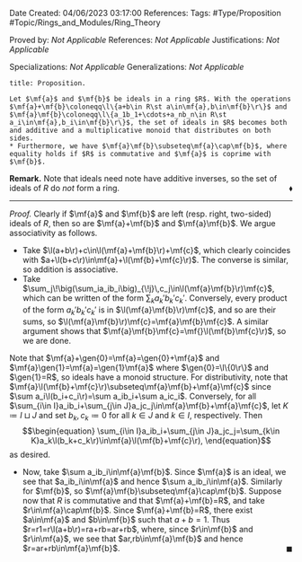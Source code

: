 <div class="topSpace"></div>

Date Created: 04/06/2023 03:17:00
References:
Tags: #Type/Proposition #Topic/Rings_and_Modules/Ring_Theory

Proved by: <i>Not Applicable</i>
References: <i>Not Applicable</i>
Justifications: <i>Not Applicable</i>

Specializations: <i>Not Applicable</i>
Generalizations: <i>Not Applicable</i>

``` ad-Proposition
title: Proposition.

Let $\mf{a}$ and $\mf{b}$ be ideals in a ring $R$. With the operations $\mf{a}+\mf{b}\coloneqq\l\{a+b\in R\st a\in\mf{a},b\in\mf{b}\r\}$ and $\mf{a}\mf{b}\coloneqq\l\{a_1b_1+\cdots+a_nb_n\in R\st a_i\in\mf{a},b_i\in\mf{b}\r\}$, the set of ideals in $R$ becomes both and additive and a multiplicative monoid that distributes on both sides.
* Furthermore, we have $\mf{a}\mf{b}\subseteq\mf{a}\cap\mf{b}$, where equality holds if $R$ is commutative and $\mf{a}$ is coprime with $\mf{b}$.

```

<b>Remark.</b> Note that ideals need note have additive inverses, so the set of ideals of $R$ do <i>not</i> form a ring.<span style="float:right;">$\blacklozenge$</span>

---

<i>Proof.</i> Clearly if $\mf{a}$ and $\mf{b}$ are left (resp. right, two-sided) ideals of $R$, then so are $\mf{a}+\mf{b}$ and $\mf{a}\mf{b}$. We argue associativity as follows.
* Take $\l(a+b\r)+c\in\l(\mf{a}+\mf{b}\r)+\mf{c}$, which clearly coincides with $a+\l(b+c\r)\in\mf{a}+\l(\mf{b}+\mf{c}\r)$. The converse is similar, so addition is associative.
* Take $\sum_j\!\big(\sum_ia_ib_i\big)_{\!j}\,c_j\in\l(\mf{a}\mf{b}\r)\mf{c}$, which can be written of the form $\sum_ka_k'b_k'c_k'$. Conversely, every product of the form $a_k'b_k'c_k'$ is in $\l(\mf{a}\mf{b}\r)\mf{c}$, and so are their sums, so $\l(\mf{a}\mf{b}\r)\mf{c}=\mf{a}\mf{b}\mf{c}$. A similar argument shows that $\mf{a}\mf{b}\mf{c}=\mf{}\l(\mf{b}\mf{c}\r)$, so we are done.

Note that $\mf{a}+\gen{0}=\mf{a}=\gen{0}+\mf{a}$ and $\mf{a}\gen{1}=\mf{a}=\gen{1}\mf{a}$ where $\gen{0}=\l\{0\r\}$ and $\gen{1}=R$, so ideals have a monoid structure. For distributivity, note that $\mf{a}\l(\mf{b}+\mf{c}\r)\subseteq\mf{a}\mf{b}+\mf{a}\mf{c}$ since $\sum a_i\l(b_i+c_i\r)=\sum a_ib_i+\sum a_ic_i$. Conversely, for all $\sum_{i\in I}a_ib_i+\sum_{j\in J}a_jc_j\in\mf{a}\mf{b}+\mf{a}\mf{c}$, let $K\coloneqq I\sqcup J$ and set $b_k,c_k\coloneqq0$ for all $k\in J$ and $k\in I$, respectively. Then
$$\begin{equation}
    \sum_{i\in I}a_ib_i+\sum_{j\in J}a_jc_j=\sum_{k\in K}a_k\l(b_k+c_k\r)\in\mf{a}\l(\mf{b}+\mf{c}\r),
\end{equation}$$
as desired.
* Now, take $\sum a_ib_i\in\mf{a}\mf{b}$. Since $\mf{a}$ is an ideal, we see that $a_ib_i\in\mf{a}$ and hence $\sum a_ib_i\in\mf{a}$. Similarly for $\mf{b}$, so $\mf{a}\mf{b}\subseteq\mf{a}\cap\mf{b}$. Suppose now that $R$ is commutative and that $\mf{a}+\mf{b}=R$, and take $r\in\mf{a}\cap\mf{b}$. Since $\mf{a}+\mf{b}=R$, there exist $a\in\mf{a}$ and $b\in\mf{b}$ such that $a+b=1$. Thus $r=r1=r\l(a+b\r)=ra+rb=ar+rb$, where, since $r\in\mf{b}$ and $r\in\mf{a}$, we see that $ar,rb\in\mf{a}\mf{b}$ and hence $r=ar+rb\in\mf{a}\mf{b}$.<span style="float:right;">$\blacksquare$</span>
